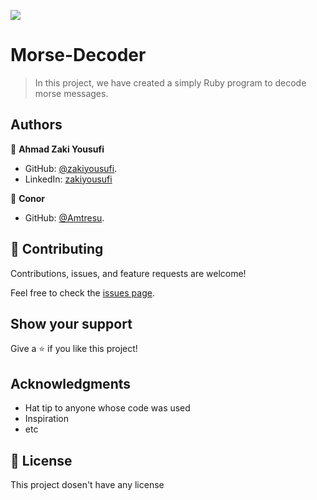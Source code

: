 ![](https://img.shields.io/badge/Microverse-blueviolet)

# Morse-Decoder
> In this project, we have created a simply Ruby program to decode morse messages.



## Authors

👤 **Ahmad Zaki Yousufi**

- GitHub: [@zakiyousufi](https://github.com/zakiyousufi).
- LinkedIn: [zakiyousufi](https://www.linkedin.com/in/zakiyousufi/)

👤 **Conor**
- GitHub: [@Amtresu](https://github.com/Amtresu/).



## 🤝 Contributing

Contributions, issues, and feature requests are welcome!

Feel free to check the [issues page](../../issues/).

## Show your support

Give a ⭐️ if you like this project!

## Acknowledgments

- Hat tip to anyone whose code was used
- Inspiration
- etc

## 📝 License

This project dosen't have any license
